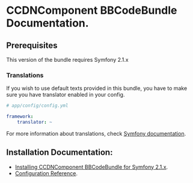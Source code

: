 CCDNComponent BBCodeBundle Documentation.
=========================================

## Prerequisites

This version of the bundle requires Symfony 2.1.x

### Translations

If you wish to use default texts provided in this bundle, you have to make sure you have translator enabled in your config.

``` yaml
# app/config/config.yml

framework:
    translator: ~
```

For more information about translations, check [Symfony documentation](http://symfony.com/doc/current/book/translation.html).

## Installation Documentation:

- [Installing CCDNComponent BBCodeBundle for Symfony 2.1.x](install.md).
- [Configuration Reference](configuration_reference.md).
